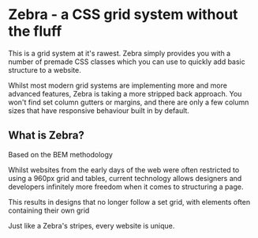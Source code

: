 # Zebra - a CSS grid system without the fluff
This is a grid system at it's rawest. Zebra simply provides you with a number of premade CSS classes which you can use to quickly add basic structure to a website.

Whilst most modern grid systems are implementing more and more advanced features, Zebra is taking a more stripped back approach. You won't find set column gutters or margins, and there are only a few column sizes that have responsive behaviour built in by default.

## What is Zebra?
Based on the BEM methodology

Whilst websites from the early days of the web were often restricted to using a 960px grid and tables, current technology allows designers and developers infinitely more freedom when it comes to structuring a page.

This results in designs that no longer follow a set grid, with elements often containing their own grid

Just like a Zebra's stripes, every website is unique.